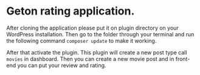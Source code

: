 # Geton rating application.

After cloning the application please put it on plugin directory on your WordPress installation. Then go to the folder through your terminal and run the following command `composer update` to make it working. 

After that activate the plugin. This plugin will create a new post type call `movies` in dashboard. Then you can create a new movie post and in front-end you can put your review and rating. 


